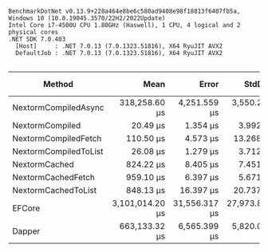 ```

BenchmarkDotNet v0.13.9+228a464e8be6c580ad9408e98f18813f6407fb5a, Windows 10 (10.0.19045.3570/22H2/2022Update)
Intel Core i7-4500U CPU 1.80GHz (Haswell), 1 CPU, 4 logical and 2 physical cores
.NET SDK 7.0.403
  [Host]     : .NET 7.0.13 (7.0.1323.51816), X64 RyuJIT AVX2
  DefaultJob : .NET 7.0.13 (7.0.1323.51816), X64 RyuJIT AVX2


```
| Method                | Mean            | Error         | StdDev        | Median          | Ratio | RatioSD | Gen0       | Gen1       | Allocated  | Alloc Ratio |
|---------------------- |----------------:|--------------:|--------------:|----------------:|------:|--------:|-----------:|-----------:|-----------:|------------:|
| NextormCompiledAsync  |   318,258.60 μs |  4,251.559 μs |  3,550.244 μs |   318,519.40 μs | 0.479 |    0.01 | 12000.0000 |  2000.0000 | 36480328 B |       3.802 |
| NextormCompiled       |        20.49 μs |      1.354 μs |      3.992 μs |        19.40 μs | 0.000 |    0.00 |          - |          - |      712 B |       0.000 |
| NextormCompiledFetch  |       110.50 μs |      4.573 μs |     13.268 μs |       107.80 μs | 0.000 |    0.00 |          - |          - |     3072 B |       0.000 |
| NextormCompiledToList |        26.08 μs |      1.279 μs |      3.712 μs |        25.80 μs | 0.000 |    0.00 |          - |          - |      456 B |       0.000 |
| NextormCached         |       824.22 μs |      8.405 μs |      7.451 μs |       823.36 μs | 0.001 |    0.00 |    25.3906 |    24.4141 |    54376 B |       0.006 |
| NextormCachedFetch    |       959.10 μs |      6.397 μs |      5.671 μs |       959.35 μs | 0.001 |    0.00 |    25.3906 |    23.4375 |    56297 B |       0.006 |
| NextormCachedToList   |       848.13 μs |     16.397 μs |     20.737 μs |       842.96 μs | 0.001 |    0.00 |    25.3906 |    23.4375 |    54520 B |       0.006 |
| EFCore                | 3,101,014.20 μs | 31,556.317 μs | 27,973.853 μs | 3,091,714.60 μs | 4.677 |    0.06 | 40000.0000 | 20000.0000 | 84856768 B |       8.845 |
| Dapper                |   663,133.32 μs |  6,565.399 μs |  5,820.055 μs |   662,236.60 μs | 1.000 |    0.00 |  4000.0000 |          - |  9594248 B |       1.000 |
